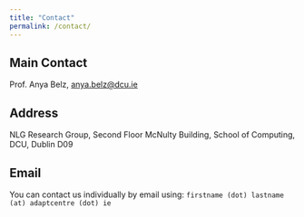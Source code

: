 ```yaml
---
title: "Contact"
permalink: /contact/
---
```

## Main Contact
Prof. Anya Belz, anya.belz@dcu.ie

## Address

NLG Research Group, Second Floor McNulty Building, School of Computing, DCU, Dublin D09

## Email

You can contact us individually by email using: `firstname (dot) lastname (at) adaptcentre (dot) ie`


